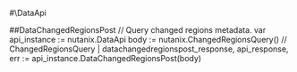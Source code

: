 #\DataApi

##DataChangedRegionsPost
//  Query changed regions metadata.
var api_instance := nutanix.DataApi
body := nutanix.ChangedRegionsQuery() // ChangedRegionsQuery | 
datachangedregionspost_response, api_response, err := api_instance.DataChangedRegionsPost(body)

